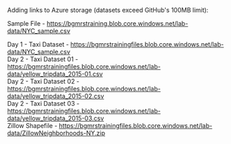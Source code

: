 Adding links to Azure storage (datasets exceed GitHub's 100MB limit):

Sample File - https://bgmrstraining.blob.core.windows.net/lab-data/NYC_sample.csv

Day 1 - Taxi Dataset - https://bgmrstrainingfiles.blob.core.windows.net/lab-data/NYC_sample.csv  
Day 2 - Taxi Dataset 01 - https://bgmrstrainingfiles.blob.core.windows.net/lab-data/yellow_tripdata_2015-01.csv  
Day 2 - Taxi Dataset 02 - https://bgmrstrainingfiles.blob.core.windows.net/lab-data/yellow_tripdata_2015-02.csv  
Day 2 - Taxi Dataset 03 - https://bgmrstrainingfiles.blob.core.windows.net/lab-data/yellow_tripdata_2015-03.csv  
Zillow Shapefile - https://bgmrstrainingfiles.blob.core.windows.net/lab-data/ZillowNeighborhoods-NY.zip  
